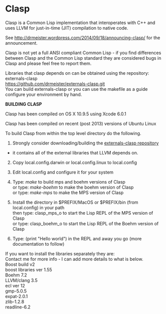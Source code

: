 Clasp
===============
Clasp is a Common Lisp implementation that interoperates with C++ and uses LLVM for just-in-time (JIT) compilation to native code.

See http://drmeister.wordpress.com/2014/09/18/announcing-clasp/ for the announcement.

Clasp is not yet a full ANSI compliant Common Lisp - if you find differences between Clasp and the Common Lisp standard they are considered bugs in Clasp and please feel free to report them.

Libraries that clasp depends on can be obtained using the repository: externals-clasp<br>
https://github.com/drmeister/externals-clasp.git<br>
You can build externals-clasp or you can use the makefile as a guide configure your environment by hand.

**BUILDING CLASP**

Clasp has been compiled on OS X 10.9.5 using Xcode 6.0.1

Clasp has been compiled on recent (post 2013) versions of Ubuntu Linux

To build Clasp from within the top level directory do the following.

1) Strongly consider downloading/building the <a href="https://github.com/drmeister/externals-clasp">externals-clasp repository</a><br>
- it contains all of the external libraries that LLVM depends on.

2) Copy local.config.darwin or local.config.linux to local.config

3) Edit local.config and configure it for your system

4) Type:    _make_        to build mps and boehm versions of Clasp<br>
   or type: _make-boehm_  to make the boehm version of Clasp<br>
   or type: _make-mps_    to make the MPS version of Clasp

5) Install the directory in $PREFIX/MacOS or $PREFIX/bin (from local.config) in your path<br>
   then type: clasp_mps_o     to start the Lisp REPL of the MPS version of Clasp<br>
   or type:   clasp_boehm_o   to start the Lisp REPL of the Boehm version of Clasp

6) Type: (print "Hello world")  in the REPL and away you go (more documentation to follow)


If you want to install the libraries separately they are:<br>
Contact me for more info - I can add more details to what is below.<br>
Boost build v2<br>
boost libraries ver 1.55<br>
Boehm 7.2<br>
LLVM/clang 3.5<br>
ecl ver 12<br>
gmp-5.0.5<br>
expat-2.0.1<br>
zlib-1.2.8<br>
readline-6.2<br>
